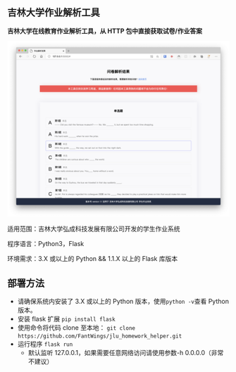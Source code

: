 ## 吉林大学作业解析工具

**吉林大学在线教育作业解析工具，从 HTTP 包中直接获取试卷/作业答案**

![screenshot](static/img/demo.png)

适用范围：吉林大学弘成科技发展有限公司开发的学生作业系统

程序语言：Python3，Flask

环境需求：3.X 或以上的 Python && 1.1.X 以上的 Flask 库版本

## 部署方法

- 请确保系统内安装了 3.X 或以上的 Python 版本，使用`python -v`查看 Python 版本。
- 安装 flask 扩展 `pip install flask`
- 使用命令将代码 clone 至本地：
  `git clone https://github.com/FantWings/jlu_homework_helper.git`
- 运行程序 `flask run`
  - 默认监听 127.0.0.1，如果需要任意网络访问请使用参数-h 0.0.0.0（非常不建议）
